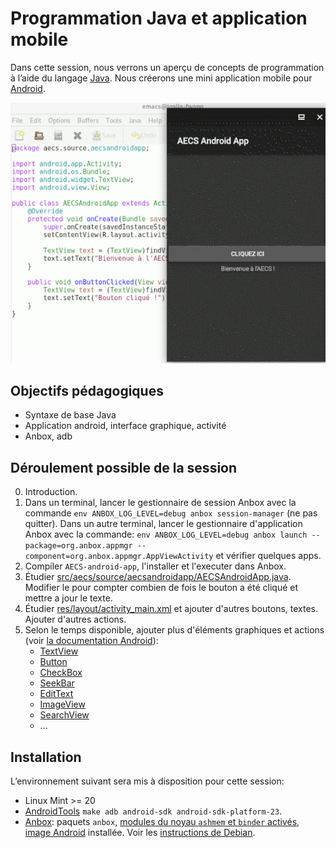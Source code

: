 # Programmation Java et application mobile

Dans cette session, nous verrons un aperçu de concepts de programmation à l’aide du langage [Java](https://fr.wikipedia.org/wiki/Java_(technique)). Nous créerons une mini application mobile pour [Android](https://en.wikipedia.org/wiki/Android_(operating_system)).

![Capture d’écran](https://raw.githubusercontent.com/AECS-17/AECS-informatique/master/java-application-mobile/capture.png)

## Objectifs pédagogiques

* Syntaxe de base Java
* Application android, interface graphique, activité
* Anbox, adb

## Déroulement possible de la session

0. Introduction.
1. Dans un terminal, lancer le gestionnaire de session Anbox avec la commande
   `env ANBOX_LOG_LEVEL=debug anbox session-manager` (ne pas quitter).
   Dans un autre terminal, lancer le gestionnaire d'application Anbox avec la
   commande:
   `env ANBOX_LOG_LEVEL=debug anbox launch --package=org.anbox.appmgr --component=org.anbox.appmgr.AppViewActivity` et vérifier quelques apps.
2. Compiler `AECS-android-app`, l'installer et l'executer dans Anbox.
3. Étudier [src/aecs/source/aecsandroidapp/AECSAndroidApp.java](https://github.com/AECS-17/AECS-informatique/blob/master/java-application-mobile/AECS-android-app/src/aecs/source/aecsandroidapp/AECSAndroidApp.java). Modifier le pour compter combien de fois le bouton a été cliqué et mettre a jour le texte.
4. Étudier [res/layout/activity_main.xml](https://github.com/AECS-17/AECS-informatique/blob/master/java-application-mobile/AECS-android-app/res/layout/activity_main.xml) et ajouter d'autres boutons, textes. Ajouter d'autres actions.
5. Selon le temps disponible, ajouter plus d'éléments graphiques et actions (voir [la documentation Android](https://developer.android.com/docs/)):
   - [TextView](https://developer.android.com/reference/android/widget/TextView)
   - [Button](https://developer.android.com/reference/android/widget/Button)
   - [CheckBox](https://developer.android.com/reference/android/widget/CheckBox)
   - [SeekBar](https://developer.android.com/reference/android/widget/SeekBar)
   - [EditText](https://developer.android.com/reference/android/widget/EditText)
   - [ImageView](https://developer.android.com/reference/android/widget/ImageView)
   - [SearchView](https://developer.android.com/reference/android/widget/SearchView)
   - ...

## Installation

L’environnement suivant sera mis à disposition pour cette session:

* Linux Mint >= 20
* [AndroidTools](https://wiki.debian.org/AndroidTools) `make adb android-sdk android-sdk-platform-23`.
* [Anbox](https://anbox.io/): paquets `anbox`, [modules du noyau `ashmem` et `binder` activés](https://github.com/anbox/anbox-modules), [image Android](https://build.anbox.io/android-images/) installée. Voir les [instructions de Debian](https://salsa.debian.org/zhsj/anbox/blob/master/debian/README.Debian).
